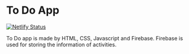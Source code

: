 # To Do App

[![Netlify Status](https://api.netlify.com/api/v1/badges/41b300e4-4e17-469f-b405-bd545b31de54/deploy-status)](https://app.netlify.com/sites/wonderful-swirles-82777c/deploys)

To Do app is made by HTML, CSS, Javascript and Firebase. Firebase is used for storing the information of activities.
